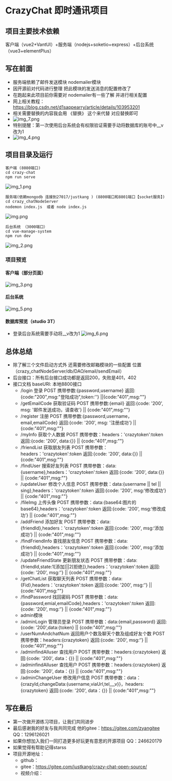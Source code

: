 # CrazyChat 即时通讯项目
## 项目主要技术依赖
客户端（vue2+VantUI）+服务端（nodejs+soketio+express）+后台系统（vue3+elementPlus）


## 写在前面
- 服务端依赖了邮件发送模块 nodemailer模块
- 因开源前对代码进行整理 把此模块的发送消息的配置修改了
- 在跑起来此项目前你需要对 nodemailer有一些了解 并进行相关配置
- 网上相关教程：https://blog.csdn.net/d1sappearry/article/details/103953201
- 相关需要替换的内容我会用 《替换》 这个来代替 对应替换即可
- ![img_7.png](img_7.png)
- 特别提醒：第一次使用后台系统会有权限验证需要手动将数据库的账号中__v改为1
- ![img_4.png](img_4.png)

## 项目目录及运行
    客户端 (8080端口)
    cd crazy-chat
    npm run serve
![img_1.png](img_1.png)
    
    服务端(依赖mongodb 连接到27017/justkang ) (8800端口和8801端口【socket服务】)
    cd crazy_chatNodeServer
    nodemon index.js  或者 node index.js
![img.png](img.png)

    后台系统 （3000端口）
    cd vue-manage-system
    npm run dev
![img_2.png](img_2.png)


### 项目预览

#### 客户端（部分页面）
![img_3.png](img_3.png)

#### 后台系统 
![img_5.png](img_5.png)

#### 数据库预览（studio 3T）
- 登录后台系统需要手动将__v改为1
![img_6.png](img_6.png)


## 总体总结 
- 除了解三个文件启动方式外 还需要修改邮箱模块的一些配置 位置（crazy_chatNodeServer/db/DAO/email/sendEmail）
- 后台接口：所有后台接口成功都是返回200，失败是401，402
- 接口文档 baseURl: 本地8800接口
  - /login 登录 POST 携带参数:{password,username}  返回:{code:"200",msg:"登陆成功",token:''} ||{code:"401",msg:""} 
  - /getEmailCode 获取验证码 POST 携带参数:{email}  返回:{code: '200', msg: '邮件发送成功，请查收'} || {code:"401",msg:""}
  - /register 注册 POST 携带参数:{password,username，email,emailCode} 返回:{code: '200', msg: '注册成功'} || {code:"401",msg:""}
  - /myInfo 获取个人数据 POST 携带参数：headers：'crazytoken':token 返回:{code: '200', data:{}} || {code:"401",msg:""}
  - /friendList 获取朋友列表 POST 携带参数：headers：'crazytoken':token 返回:{code: '200', data:{}} || {code:"401",msg:""}
  - /findUser 搜索好友列表 POST 携带参数：data:{username},headers：'crazytoken':token 返回:{code: '200', data:{}} || {code:"401",msg:""}
  - /updateUser 修改个人信息 POST 携带参数：data:{username || tel || sing},headers：'crazytoken':token 返回:{code: '200', msg:‘修改成功’} || {code:"401",msg:""}
  - /fileImg 上传头像 POST 携带参数：data:{base64:图片的base64},headers：'crazytoken':token 返回:{code: '200', msg:‘修改成功’} || {code:"401",msg:""}
  - /addFriend 添加好友 POST 携带参数：data:{friendId},headers：'crazytoken':token 返回:{code: '200', msg:‘添加成功’} || {code:"401",msg:""}
  - /findFriendInfo 查找朋友信息 POST 携带参数：data:{friendId},headers：'crazytoken':token 返回:{code: '200', msg:‘添加成功’} || {code:"401",msg:""}
  - /updateFriendState 更新朋友状态 POST 携带参数：data:{friendId,state:1[添加]||2[拒绝]},headers：'crazytoken':token 返回:{code: '200', msg:‘’} || {code:"401",msg:""}
  - /getChatList 获取聊天列表 POST 携带参数：data:{Fid},headers：'crazytoken':token 返回:{code: '200', msg:‘’} || {code:"401",msg:""}
  - /findPassword 找回密码 POST 携带参数：data:{password,emial,emailCode},headers：'crazytoken':token 返回:{code: '200', msg:‘’} || {code:"401",msg:""}
  - admin模块  
  - /adminLogin 管理员登录 POST 携带参数：data:{email,password} 返回:{code: '200',data:{token} || {code:"401",msg:""}
  - /userNumAndchatNum 返回用户个数及聊天个数及组成好友个数 POST 携带参数：headers:{crazytoken} 返回:{code: '200', msg:‘’} || {code:"401",msg:""}
  - /adminfindAlluser 查找用户 POST 携带参数：headers:{crazytoken} 返回:{code: '200', data：{}} || {code:"401",msg:""}
  - /adminfindAlluser 查找用户 POST 携带参数：headers:{crazytoken} 返回:{code: '200', data：{}} || {code:"401",msg:""}
  - /adminChangeUser 修改用户信息 POST 携带参数：data：{crazyId,changeData:{username,viaUrl,tel,__v}}，headers:{crazytoken} 返回:{code: '200', data：{}} || {code:"401",msg:""}

## 写在最后
  - 第一次做开源练习项目，让我们共同进步 
  - 最后感谢我的好友与我共同完成 他的gitee：https://gitee.com/zyangitee QQ：1296126021
  - 如果你想加入我们一同打造更多好玩更有意思的开源项目 QQ：246620179
  - 如果觉得有帮助记得starss
  - 项目开源地址：
    - github：
    - gitee：https://gitee.com/justkang/crazy-chat-open-source/
    - 视频介绍：

